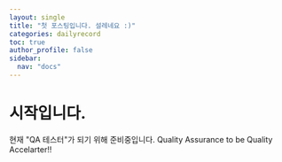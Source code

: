 ```yaml
---
layout: single
title: "첫 포스팅입니다. 설레네요 :)"
categories: dailyrecord
toc: true
author_profile: false
sidebar:
  nav: "docs"
---
```


# 시작입니다.

현재 "QA 테스터"가 되기 위해 준비중입니다.
Quality Assurance to be Quality Accelarter!!
